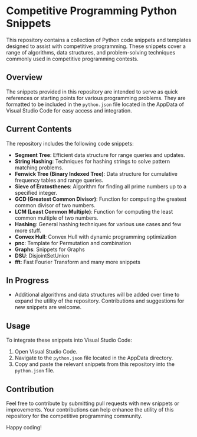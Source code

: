 # Competitive Programming Python Snippets

This repository contains a collection of Python code snippets and templates designed to assist with competitive programming. These snippets cover a range of algorithms, data structures, and problem-solving techniques commonly used in competitive programming contests.

## Overview

The snippets provided in this repository are intended to serve as quick references or starting points for various programming problems. They are formatted to be included in the `python.json` file located in the AppData of Visual Studio Code for easy access and integration.

## Current Contents

The repository includes the following code snippets:

- **Segment Tree**: Efficient data structure for range queries and updates.
- **String Hashing**: Techniques for hashing strings to solve pattern matching problems.
- **Fenwick Tree (Binary Indexed Tree)**: Data structure for cumulative frequency tables and range queries.
- **Sieve of Eratosthenes**: Algorithm for finding all prime numbers up to a specified integer.
- **GCD (Greatest Common Divisor)**: Function for computing the greatest common divisor of two numbers.
- **LCM (Least Common Multiple)**: Function for computing the least common multiple of two numbers.
- **Hashing**: General hashing techniques for various use cases and few more stuff.
- **Convex Hull**: Convex Hull with dynamic programming optimization
- **pnc**: Template for Permutation and combination
- **Graphs**: Snippets for Graphs
- **DSU**: DisjointSetUnion
- **fft**: Fast Fourier Transform
and many more snippets

## In Progress

- Additional algorithms and data structures will be added over time to expand the utility of the repository. Contributions and suggestions for new snippets are welcome.

## Usage

To integrate these snippets into Visual Studio Code:

1. Open Visual Studio Code.
2. Navigate to the `python.json` file located in the AppData directory.
3. Copy and paste the relevant snippets from this repository into the `python.json` file.

## Contribution

Feel free to contribute by submitting pull requests with new snippets or improvements. Your contributions can help enhance the utility of this repository for the competitive programming community.


Happy coding!
